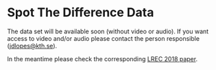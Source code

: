 # Spot The Difference Data

The data set will be available soon (without video or audio). If you want access to video and/or audio please  contact the person responsible (jdlopes@kth.se).

In the meantime please check the corresponding [LREC 2018 paper](https://github.com/zedavid/SpotTheDifferenceData/blob/master/lrec2018.pdf). 
